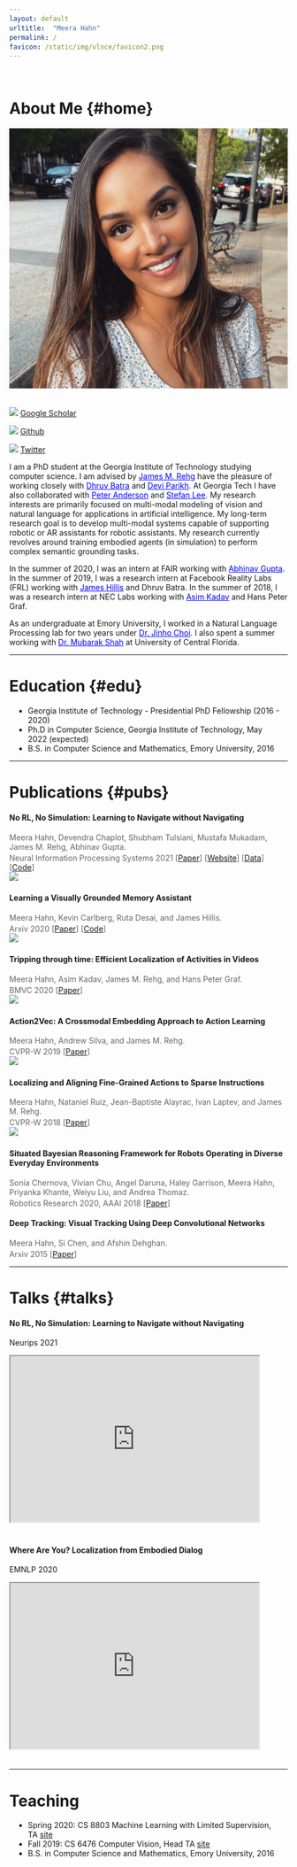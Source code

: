 ```yaml
---
layout: default
urltitle:  "Meera Hahn"
permalink: /
favicon: /static/img/vlnce/favicon2.png
---
```


<br>

# About Me {#home}

<div class="row">
    <div class="column1">
        <img class="circular_image"  src="static/img/people/meera.jpg"/>
        <br>
        <br>
        <p><img src="https://img.icons8.com/material-outlined/24/000000/google-scholar.png"/>   <a href="https://scholar.google.com/citations?user=XNXylX0AAAAJ&hl=en">Google Scholar</a></p>
        <p><img src="https://img.icons8.com/material-outlined/24/000000/github.png"/>   <a href="https://github.com/meera1hahn">Github</a></p>
        <p><img src="https://img.icons8.com/ios-glyphs/30/000000/twitter--v1.png"/> <a href="https://twitter.com/MeeraHahn?ref_src=twsrc%5Etfw">Twitter</a></p>
    </div>
    <div class="column2">
    <p>I am a PhD student at the Georgia Institute of Technology studying computer science. I am advised by <a href="https://rehg.org/" style="color: blue">James M. Rehg</a> have the pleasure of working closely with 
    <a href="https://www.cc.gatech.edu/~dbatra/" style="color: blue">Dhruv Batra</a> and <a href="https://www.cc.gatech.edu/~parikh/" style="color: blue">Devi Parikh</a>. At Georgia Tech I have also collaborated with <a href="https://panderson.me/" style="color: blue">Peter Anderson</a> and <a href="https://web.engr.oregonstate.edu/~leestef/" style="color: blue">Stefan Lee</a>. My research interests are primarily focused on multi-modal modeling of vision and natural language for applications in artificial intelligence. My long-term research goal is to develop multi-modal systems capable of supporting robotic or AR assistants for robotic assistants. My research currently revolves around training embodied agents (in simulation) to perform complex semantic grounding tasks.
    </p>
    <p>In the summer of 2020, I was an intern at FAIR working with <a href="http://www.cs.cmu.edu/~abhinavg/" style="color: blue">Abhinav Gupta</a>. In the summer of 2019, I was a research intern at Facebook Reality Labs (FRL) working with <a href="https://scholar.google.com/citations?user=8jWt18AAAAAJ&hl=en" style="color: blue">James Hillis</a> and Dhruv Batra. In the summer of 2018, I was a research intern at NEC Labs working with <a href="https://www.nec-labs.com/asim-kadav" style="color: blue">Asim Kadav</a> and Hans Peter Graf. </p>
    <p>As an undergraduate at Emory University, I worked in a Natural Language Processing lab for two years under <a href="http://www.mathcs.emory.edu/~choi/home.html" style="color: blue">Dr. Jinho Choi</a>. I also spent a summer working with <a href="https://www.crcv.ucf.edu/person/mubarak-shah/" style="color: blue">Dr. Mubarak Shah</a> at University of Central Florida.
    </p>
    </div>
</div>
<hr>

# Education {#edu}

<div class="row">
  <div class="col-xs-12">
      <ul style="margin:10px 10px 10px;"  class="col-xs-12">
        <li>Georgia Institute of Technology - Presidential PhD Fellowship (2016 - 2020)</li>
        <li>Ph.D in Computer Science, Georgia Institute of Technology, May 2022 (expected)</li>
        <li>B.S. in Computer Science and Mathematics, Emory University, 2016</li>
    </ul>
  </div>
</div>
<hr>

# Publications {#pubs}

<div class="row">
    <div class="col-xs-12">
        <h4>No RL, No Simulation: Learning to Navigate without Navigating</h4>
    </div>
    <div class="col-xs-12" style="margin-top: 3px; color: #666;">
        Meera Hahn, Devendra Chaplot, Shubham Tulsiani, Mustafa Mukadam, James M. Rehg, Abhinav Gupta.<br>    </div>
    <div class="col-xs-12" style="margin-top: 3px; color: #666;">
      Neural Information Processing Systems 2021
      [<a href="https://arxiv.org/abs/2110.09470">Paper</a>]
      [<a href="https://meerahahn.github.io/nrns/">Website</a>]
      [<a href="https://meerahahn.github.io/nrns/data">Data</a>]
      [<a href="https://github.com/meera1hahn/NRNS">Code</a>]
    </div>
</div>
<div class="row">
    <div class="col-xs-12">
          <img class="teaser" src="{{site.baseurl}}/static/img/files/nrns.jpg">
    </div>
</div>


<div class="row">
    <div class="col-xs-12">
        <h4>Learning a Visually Grounded Memory Assistant</h4>
    </div>
    <div class="col-xs-12" style="margin-top: 3px; color: #666;">
        Meera Hahn, Kevin Carlberg, Ruta Desai, and James Hillis.<br>
    </div>
    <div class="col-xs-12" style="margin-top: 3px; color: #666;">
      Arxiv 2020
      [<a href="{site.baseurl}}/static/img/files/visual_assistant.pdf.pdf">Paper</a>]
      [<a href="https://github.com/meera1hahn/Visual-Assistant">Code</a>]
    </div>
</div>
<div class="row">
    <div class="col-xs-12">
          <img class="teaser" src="{{site.baseurl}}/static/img/files/assistant.jpg">
    </div>
</div>

<div class="row">
    <div class="col-xs-12">
        <h4>Tripping through time: Efficient Localization of Activities in Videos</h4>
    </div>
    <div class="col-xs-12" style="margin-top: 3px; color: #666;">
        Meera Hahn, Asim Kadav, James M. Rehg, and Hans Peter Graf.<br>
    </div>
    <div class="col-xs-12" style="margin-top: 3px; color: #666;">
      BMVC 2020
      [<a href="https://www.bmvc2020-conference.com/assets/papers/0549.pdf">Paper</a>]
    </div>
</div>
<div class="row">
    <div class="col-xs-12">
          <img class="teaser" src="{{site.baseurl}}/static/img/files/tall.jpg">
    </div>
</div>


<div class="row">
    <div class="col-xs-12">
        <h4>Action2Vec: A Crossmodal Embedding Approach to Action Learning</h4>
    </div>
    <div class="col-xs-12" style="margin-top: 3px; color: #666;">
        Meera Hahn, Andrew Silva, and James M. Rehg.<br>
    </div>
    <div class="col-xs-12" style="margin-top: 3px; color: #666;">
      CVPR-W 2019
      [<a href="https://arxiv.org/abs/1901.00484">Paper</a>]
    </div>
</div>
<div class="row">
    <div class="col-xs-12">
          <img class="teaser" src="{{site.baseurl}}/static/img/files/action2vec.jpg">
    </div>
</div>

<div class="row">
    <div class="col-xs-12">
        <h4>Localizing and Aligning Fine-Grained Actions to Sparse Instructions</h4>
    </div>
    <div class="col-xs-12" style="margin-top: 3px; color: #666;">
        Meera Hahn, Nataniel Ruiz, Jean-Baptiste Alayrac, Ivan Laptev, and James M. Rehg.<br>
    </div>
    <div class="col-xs-12" style="margin-top: 3px; color: #666;">
      CVPR-W 2018
      [<a href="https://arxiv.org/pdf/1809.08381.pdf">Paper</a>]
    </div>
</div>
<div class="row">
    <div class="col-xs-12">
          <img class="teaser" src="{{site.baseurl}}/static/img/files/align.jpg">
    </div>
</div>

<div class="row">
    <div class="col-xs-12">
        <h4>Situated Bayesian Reasoning Framework for Robots Operating in Diverse Everyday Environments</h4>
    </div>
    <div class="col-xs-12" style="margin-top: 3px; color: #666;">
        Sonia Chernova, Vivian Chu, Angel Daruna, Haley Garrison, Meera Hahn, Priyanka Khante, Weiyu Liu, and Andrea Thomaz.<br>
    </div>
    <div class="col-xs-12" style="margin-top: 3px; color: #666;">
      Robotics Research 2020, AAAI 2018
      [<a href="https://link.springer.com/chapter/10.1007/978-3-030-28619-4_29">Paper</a>]
    </div>
</div>

<div class="row">
    <div class="col-xs-12">
        <h4>Deep Tracking: Visual Tracking Using Deep Convolutional Networks</h4>
    </div>
    <div class="col-xs-12" style="margin-top: 3px; color: #666;">
        Meera Hahn, Si Chen, and Afshin Dehghan.<br>
    </div>
    <div class="col-xs-12" style="margin-top: 3px; color: #666;">
      Arxiv 2015
      [<a href="https://arxiv.org/abs/1512.03993">Paper</a>]
    </div>
</div>


<hr>

# Talks {#talks}

<div class="row">
  <div class="col-xs-12">
    <h4>No RL, No Simulation: Learning to Navigate without Navigating</h4>
    <p>Neurips 2021</p>
      <iframe width="450" height="300" margin-bottom="20px" src="https://www.youtube.com/embed/6YxmkjtJomA"></iframe>
  </div>
  <div class="col-xs-12">
    <br>
    <h4>Where Are You? Localization from Embodied Dialog</h4>
    <p>EMNLP 2020</p>
    <iframe width="450" height="300"  src="https://www.youtube.com/embed/RtIq_YXpiXY"></iframe>
  </div>
</div>
<br>
<hr>

# Teaching 

<div class="row">
<div class="col-xs-12">
    <ul style="margin:10px 10px 10px;"  class="col-xs-12">
      <li>Spring 2020: CS 8803 Machine Learning with Limited Supervision, TA <a href="https://sites.google.com/view/fall2019-cs8803-ls">site</a></li>
      <li>Fall 2019: CS 6476 Computer Vision, Head TA <a href="https://sites.google.com/view/cs4476-6476-sp2020">site</a></li>
      <li>B.S. in Computer Science and Mathematics, Emory University, 2016</li>
   </ul>
</div>
</div>